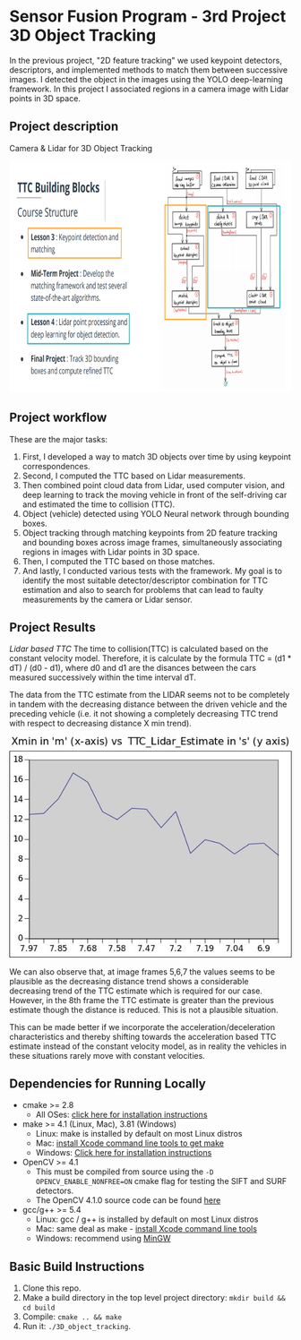 # Sensor Fusion Program - 3rd Project 3D Object Tracking

In the previous project, "2D feature tracking" we used keypoint detectors, descriptors, and implemented methods to match them between successive images. I detected the object in the images using the YOLO deep-learning framework. In this project I associated regions in a camera image with Lidar points in 3D space. 

## Project description
Camera & Lidar for 3D Object Tracking

<img src="images/course_code_structure.png" width="779" height="414" />

## Project workflow
These are the major tasks: 

1. First, I developed a way to match 3D objects over time by using keypoint correspondences. 
2. Second, I computed the TTC based on Lidar measurements. 
3. Then combined point cloud data from Lidar, used computer vision, and deep learning to track the moving vehicle in front of the self-driving car and estimated the time to collision (TTC).
4. Object (vehicle) detected using YOLO Neural network through bounding boxes.
5. Object tracking through matching keypoints from 2D feature tracking and bounding boxes across image frames, simultaneously associating regions in images with Lidar points in 3D space.
7. Then, I computed the TTC based on those matches. 
8. And lastly, I conducted various tests with the framework. My goal is to identify the most suitable detector/descriptor combination for TTC estimation and also to search for problems that can lead to faulty measurements by the camera or Lidar sensor. 

## Project Results
*Lidar based TTC*
The time to collision(TTC) is calculated based on the constant velocity model. Therefore, it is calculate by the formula  TTC = (d1 * dT) / (d0 - d1), where d0 and d1 are the disances between the cars measured successively within the time interval dT.

The data from the TTC estimate from the LIDAR seems not to be completely in tandem with the decreasing distance between the driven vehicle and the preceding vehicle (i.e. it not showing a completely decreasing TTC trend with respect to decreasing distance X min trend).

<img src="FP5_GRAPH.jpg"/>

We can also observe that, at image frames 5,6,7 the values seems to be plausible as the decreasing distance trend shows a considerable decreasing trend of the TTC estimate which is required for our case. However, in the 8th frame the TTC estimate is greater than the previous estimate though the distance is reduced. This is not a plausible situation. 

This can be made better if we incorporate the acceleration/deceleration characteristics and thereby shifting towards the acceleration based TTC estimate instead of the constant velocity model, as in reality the vehicles in these situations rarely move with constant velocities.



## Dependencies for Running Locally
* cmake >= 2.8
  * All OSes: [click here for installation instructions](https://cmake.org/install/)
* make >= 4.1 (Linux, Mac), 3.81 (Windows)
  * Linux: make is installed by default on most Linux distros
  * Mac: [install Xcode command line tools to get make](https://developer.apple.com/xcode/features/)
  * Windows: [Click here for installation instructions](http://gnuwin32.sourceforge.net/packages/make.htm)
* OpenCV >= 4.1
  * This must be compiled from source using the `-D OPENCV_ENABLE_NONFREE=ON` cmake flag for testing the SIFT and SURF detectors.
  * The OpenCV 4.1.0 source code can be found [here](https://github.com/opencv/opencv/tree/4.1.0)
* gcc/g++ >= 5.4
  * Linux: gcc / g++ is installed by default on most Linux distros
  * Mac: same deal as make - [install Xcode command line tools](https://developer.apple.com/xcode/features/)
  * Windows: recommend using [MinGW](http://www.mingw.org/)

## Basic Build Instructions

1. Clone this repo.
2. Make a build directory in the top level project directory: `mkdir build && cd build`
3. Compile: `cmake .. && make`
4. Run it: `./3D_object_tracking`.
